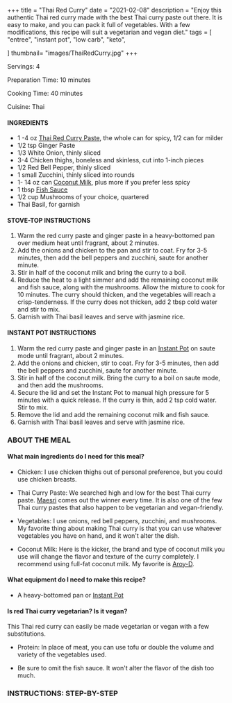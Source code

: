 +++
title = "Thai Red Curry"
date = "2021-02-08"
description = "Enjoy this authentic Thai red curry made with the best Thai curry paste out there. It is easy to make, and you can pack it full of vegetables. With a few modifications, this recipe will suit a vegetarian and vegan diet."
tags = [
    "entree",
    "instant pot",
    "low carb",
    "keto",
   
]
thumbnail= "images/ThaiRedCurry.jpg"
+++

Servings: 4 <!--more-->

Preparation Time: 10 minutes 

Cooking Time: 40 minutes

Cuisine: Thai

#### INGREDIENTS 

* 1 -4 oz [Thai Red Curry Paste](https://amzn.to/2NmwVBf), the whole can for spicy, 1/2 can for milder
* 1/2 tsp Ginger Paste
* 1/3 White Onion, thinly sliced
* 3-4 Chicken thighs, boneless and skinless, cut into 1-inch pieces 
* 1/2 Red Bell Pepper, thinly sliced 
* 1 small Zucchini, thinly sliced into rounds 
* 1- 14 oz can [Coconut Milk](https://amzn.to/2Zjwtq0), plus more if you prefer less spicy 
* 1 tbsp [Fish Sauce](https://amzn.to/2Zi2peI)
* 1/2 cup Mushrooms of your choice, quartered
* Thai Basil, for garnish 

#### STOVE-TOP INSTRUCTIONS 

1. Warm the red curry paste and ginger paste in a heavy-bottomed pan over medium heat until fragrant, about 2 minutes.
2. Add the onions and chicken to the pan and stir to coat. Fry for 3-5 minutes, then add the bell peppers and zucchini, saute for another minute.
3. Stir in half of the coconut milk and bring the curry to a boil.
4. Reduce the heat to a light simmer and add the remaining coconut milk and fish sauce, along with the mushrooms. Allow the mixture to cook for 10 minutes. The curry should thicken, and the vegetables will reach a crisp-tenderness. If the curry does not thicken, add 2 tbsp cold water and stir to mix.
5. Garnish with Thai basil leaves and serve with jasmine rice.

#### INSTANT POT INSTRUCTIONS 

1. Warm the red curry paste and ginger paste in an [Instant Pot](https://amzn.to/2QR1gcY) on saute mode until fragrant, about 2 minutes.
2. Add the onions and chicken, stir to coat. Fry for 3-5 minutes, then add the bell peppers and zucchini, saute for another minute.
3. Stir in half of the coconut milk. Bring the curry to a boil on saute mode, and then add the mushrooms.
4. Secure the lid and set the Instant Pot to manual high pressure for 5 minutes with a quick release. If the curry is thin, add 2 tsp cold water. Stir to mix.
5. Remove the lid and add the remaining coconut milk and fish sauce.
6. Garnish with Thai basil leaves and serve with jasmine rice.

### ABOUT THE MEAL

#### What main ingredients do I need for this meal?

* Chicken: I use chicken thighs out of personal preference, but you could use chicken breasts. 

* Thai Curry Paste: We searched high and low for the best Thai curry paste. [Maesri](https://amzn.to/2NmwVBf) comes out the winner every time. It is also one of the few Thai curry pastes that also happen to be vegetarian and vegan-friendly. 

* Vegetables: I use onions, red bell peppers, zucchini, and mushrooms. My favorite thing about making Thai curry is that you can use whatever vegetables you have on hand, and it won't alter the dish. 

* Coconut Milk: Here is the kicker, the brand and type of coconut milk you use will change the flavor and texture of the curry completely. I recommend using full-fat coconut milk. My favorite is [Aroy-D](https://amzn.to/2Zjwtq0).

#### What equipment do I need to make this recipe?

* A heavy-bottomed pan or [Instant Pot](https://amzn.to/2QR1gcY)

#### Is red Thai curry vegetarian? Is it vegan?
 
This Thai red curry can easily be made vegetarian or vegan with a few substitutions. 

* Protein: In place of meat, you can use tofu or double the volume and variety of the vegetables used. 

* Be sure to omit the fish sauce. It won't alter the flavor of the dish too much. 

### INSTRUCTIONS: STEP-BY-STEP 
